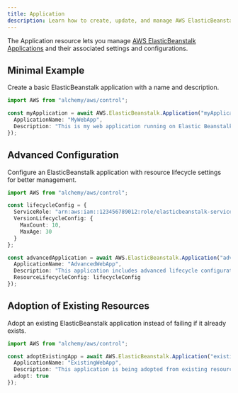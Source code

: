 ```yaml
---
title: Application
description: Learn how to create, update, and manage AWS ElasticBeanstalk Applications using Alchemy Cloud Control.
---
```



The Application resource lets you manage [AWS ElasticBeanstalk Applications](https://docs.aws.amazon.com/elasticbeanstalk/latest/userguide/) and their associated settings and configurations.

## Minimal Example

Create a basic ElasticBeanstalk application with a name and description.

```ts
import AWS from "alchemy/aws/control";

const myApplication = await AWS.ElasticBeanstalk.Application("myApplication", {
  ApplicationName: "MyWebApp",
  Description: "This is my web application running on Elastic Beanstalk."
});
```

## Advanced Configuration

Configure an ElasticBeanstalk application with resource lifecycle settings for better management.

```ts
import AWS from "alchemy/aws/control";

const lifecycleConfig = {
  ServiceRole: "arn:aws:iam::123456789012:role/elasticbeanstalk-service-role",
  VersionLifecycleConfig: {
    MaxCount: 10,
    MaxAge: 30
  }
};

const advancedApplication = await AWS.ElasticBeanstalk.Application("advancedApplication", {
  ApplicationName: "AdvancedWebApp",
  Description: "This application includes advanced lifecycle configurations.",
  ResourceLifecycleConfig: lifecycleConfig
});
```

## Adoption of Existing Resources

Adopt an existing ElasticBeanstalk application instead of failing if it already exists.

```ts
import AWS from "alchemy/aws/control";

const adoptExistingApp = await AWS.ElasticBeanstalk.Application("existingApplication", {
  ApplicationName: "ExistingWebApp",
  Description: "This application is being adopted from existing resources.",
  adopt: true
});
```

